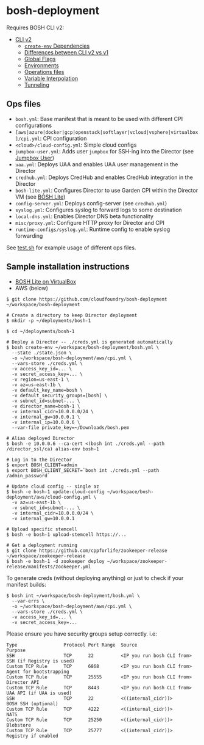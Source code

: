 # bosh-deployment

Requires BOSH CLI v2:

* [CLI v2](https://bosh.io/docs/cli-v2.html)
    * [`create-env` Dependencies](https://bosh.io/docs/cli-env-deps.html)
    * [Differences between CLI v2 vs v1](https://bosh.io/docs/cli-v2-diff.html)
    * [Global Flags](https://bosh.io/docs/cli-global-flags.html)
    * [Environments](https://bosh.io/docs/cli-envs.html)
    * [Operations files](https://bosh.io/docs/cli-ops-files.html)
    * [Variable Interpolation](https://bosh.io/docs/cli-int.html)
    * [Tunneling](https://bosh.io/docs/cli-tunnel.html)

## Ops files

- `bosh.yml`: Base manifest that is meant to be used with different CPI configurations
- `[aws|azure|docker|gcp|openstack|softlayer|vcloud|vsphere|virtualbox]/cpi.yml`: CPI configuration
- `<cloud>/cloud-config.yml`: Simple cloud configs
- `jumpbox-user.yml`: Adds user `jumpbox` for SSH-ing into the Director (see [Jumpbox User](docs/jumpbox-user.md))
- `uaa.yml`: Deploys UAA and enables UAA user management in the Director
- `credhub.yml`: Deploys CredHub and enables CredHub integration in the Director
- `bosh-lite.yml`: Configures Director to use Garden CPI within the Director VM (see [BOSH Lite](docs/bosh-lite-on-vbox.md))
- `config-server.yml`: Deploys config-server (see `credhub.yml`)
- `syslog.yml`: Configures syslog to forward logs to some destination
- `local-dns.yml`: Enables Director DNS beta functionality
- `misc/proxy.yml`: Configure HTTP proxy for Director and CPI
- `runtime-configs/syslog.yml`: Runtime config to enable syslog forwarding

See [test.sh](test.sh) for example usage of different ops files.

## Sample installation instructions

* [BOSH Lite on VirtualBox](docs/bosh-lite-on-vbox.md)
* AWS (below)

```
$ git clone https://github.com/cloudfoundry/bosh-deployment ~/workspace/bosh-deployment

# Create a directory to keep Director deployment
$ mkdir -p ~/deployments/bosh-1

$ cd ~/deployments/bosh-1

# Deploy a Director -- ./creds.yml is generated automatically
$ bosh create-env ~/workspace/bosh-deployment/bosh.yml \
  --state ./state.json \
  -o ~/workspace/bosh-deployment/aws/cpi.yml \
  --vars-store ./creds.yml \
  -v access_key_id=... \
  -v secret_access_key=... \
  -v region=us-east-1 \
  -v az=us-east-1b \
  -v default_key_name=bosh \
  -v default_security_groups=[bosh] \
  -v subnet_id=subnet-... \
  -v director_name=bosh-1 \
  -v internal_cidr=10.0.0.0/24 \
  -v internal_gw=10.0.0.1 \
  -v internal_ip=10.0.0.6 \
  --var-file private_key=~/Downloads/bosh.pem

# Alias deployed Director
$ bosh -e 10.0.0.6 --ca-cert <(bosh int ./creds.yml --path /director_ssl/ca) alias-env bosh-1

# Log in to the Director
$ export BOSH_CLIENT=admin
$ export BOSH_CLIENT_SECRET=`bosh int ./creds.yml --path /admin_password`

# Update cloud config -- single az
$ bosh -e bosh-1 update-cloud-config ~/workspace/bosh-deployment/aws/cloud-config.yml \
  -v az=us-east-1b \
  -v subnet_id=subnet-... \
  -v internal_cidr=10.0.0.0/24 \
  -v internal_gw=10.0.0.1

# Upload specific stemcell
$ bosh -e bosh-1 upload-stemcell https://...

# Get a deployment running
$ git clone https://github.com/cppforlife/zookeeper-release ~/workspace/zookeeper-release
$ bosh -e bosh-1 -d zookeeper deploy ~/workspace/zookeeper-release/manifests/zookeeper.yml
```

To generate creds (without deploying anything) or just to check if your manifest builds:

```
$ bosh int ~/workspace/bosh-deployment/bosh.yml \
  --var-errs \
  -o ~/workspace/bosh-deployment/aws/cpi.yml \
  --vars-store ./creds.yml \
  -v access_key_id=... \
  -v secret_access_key=...
```

Please ensure you have security groups setup correctly. i.e:

```
Type                 Protocol Port Range  Source                     Purpose
SSH                  TCP      22          <IP you run bosh CLI from> SSH (if Registry is used)
Custom TCP Rule      TCP      6868        <IP you run bosh CLI from> Agent for bootstrapping
Custom TCP Rule      TCP      25555       <IP you run bosh CLI from> Director API
Custom TCP Rule      TCP      8443        <IP you run bosh CLI from> UAA API (if UAA is used)
SSH                  TCP      22          <((internal_cidr))>        BOSH SSH (optional)
Custom TCP Rule      TCP      4222        <((internal_cidr))>        NATS
Custom TCP Rule      TCP      25250       <((internal_cidr))>        Blobstore
Custom TCP Rule      TCP      25777       <((internal_cidr))>        Registry if enabled
```
